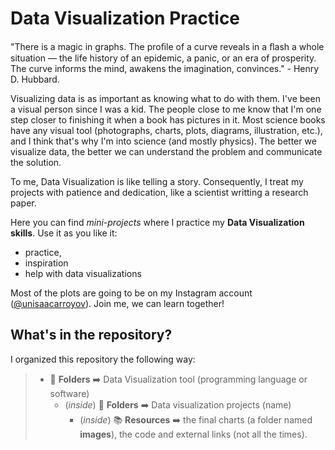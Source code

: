 # Data Visualization Practice
"There is a magic in graphs. The proﬁle of a curve reveals in a ﬂash a whole situation 
— the life history of an epidemic, a panic, or an era of prosperity. The curve informs 
the mind, awakens the imagination, convinces." - Henry D. Hubbard.

Visualizing data is as important as knowing what to do with them. I've been a visual 
person since I was a kid. The people close to me know that I'm one step closer to 
finishing it when a book has pictures in it. Most science books 
have any visual tool (photographs, charts, plots, diagrams, illustration, etc.), and I 
think that's why I'm into science (and mostly physics). The better we visualize data, 
the better we can understand the problem and communicate the solution.

To me, Data Visualization is like telling a story. Consequently, I treat my projects with 
patience and dedication, like a scientist writting a research paper.

Here you can find _mini-projects_ where I practice my **Data Visualization skills**. 
Use it as you like it:
* practice,
* inspiration
* help with data visualizations

Most of the plots are going to be on my Instagram account 
([@unisaacarroyov](https://www.instagram.com/unisaacarroyov/)). Join me, we can learn together!

## What's in the repository?
I organized this repository the following way:
> * :open_file_folder: **Folders** :arrow_right: Data Visualization tool (programming language or software)
>   * (_inside_) :open_file_folder: **Folders** :arrow_right: Data visualization projects (name)
>     * (_inside_) :books: **Resources** :arrow_right: the final charts (a folder named **images**), the code and external links (not all the times).

